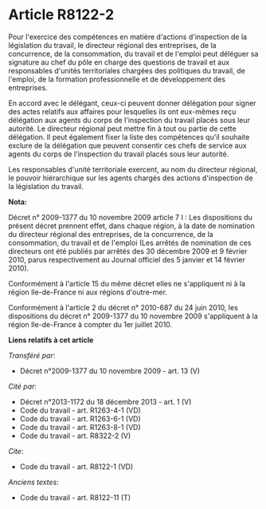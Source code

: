 # Article R8122-2

Pour l'exercice des compétences en matière d'actions d'inspection de la législation du travail, le directeur régional des
entreprises, de la concurrence, de la consommation, du travail et de l'emploi peut déléguer sa signature au chef du pôle en
charge des questions de travail et aux responsables d'unités territoriales chargées des politiques du travail, de l'emploi,
de la formation professionnelle et de développement des entreprises.

En accord avec le délégant, ceux-ci peuvent donner délégation pour signer des actes relatifs aux affaires pour lesquelles ils
ont eux-mêmes reçu délégation aux agents du corps de l'inspection du travail placés sous leur autorité. Le directeur régional
peut mettre fin à tout ou partie de cette délégation. Il peut également fixer la liste des compétences qu'il souhaite exclure
de la délégation que peuvent consentir ces chefs de service aux agents du corps de l'inspection du travail placés sous leur
autorité.

Les responsables d'unité territoriale exercent, au nom du directeur régional, le pouvoir hiérarchique sur les agents chargés
des actions d'inspection de la législation du travail.

**Nota:**

Décret n° 2009-1377 du 10 novembre 2009 article 7 I : Les dispositions du présent décret prennent effet, dans chaque région,
à la date de nomination du directeur régional des entreprises, de la concurrence, de la consommation, du travail et de
l'emploi (Les arrêtés de nomination de ces directeurs ont été publiés par arrêtés des 30 décembre 2009 et 9 février 2010,
parus respectivement au Journal officiel des 5 janvier et 14 février 2010). 

Conformément à l'article 15 du même décret elles ne s'appliquent ni à la région Ile-de-France ni aux régions d'outre-mer. 

Conformément à l'article 2 du décret n° 2010-687 du 24 juin 2010, les dispositions du décret n° 2009-1377 du 10 novembre 2009
s'appliquent à la région Ile-de-France à compter du 1er juillet 2010.

**Liens relatifs à cet article**

_Transféré par_:

  - Décret n°2009-1377 du 10 novembre 2009 - art. 13 (V)

_Cité par_:

  - Décret n°2013-1172 du 18 décembre 2013 - art. 1 (V)
  - Code du travail - art. R1263-4-1 (VD)
  - Code du travail - art. R1263-6-1 (VD)
  - Code du travail - art. R1263-8-1 (VD)
  - Code du travail - art. R8322-2 (V)

_Cite_:

  - Code du travail - art. R8122-1 (VD)

_Anciens textes_:

  - Code du travail - art. R8122-11 (T)
